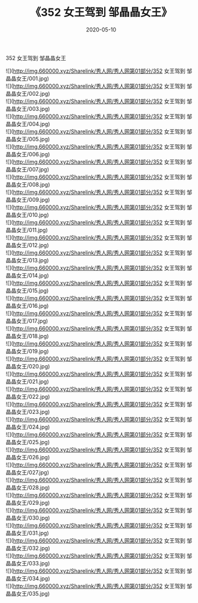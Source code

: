 ﻿---
layout: post
title:  《352 女王驾到 邹晶晶女王》
date:   2020-05-10
img: http://img.660000.xyz/Sharelink/秀人网/秀人网第01部分/352 女王驾到 邹晶晶女王/000.jpg
categories: [美女, 清纯, 唯美]
---

352 女王驾到 邹晶晶女王

  ![](http://img.660000.xyz/Sharelink/秀人网/秀人网第01部分/352 女王驾到 邹晶晶女王/001.jpg) <br> ![](http://img.660000.xyz/Sharelink/秀人网/秀人网第01部分/352 女王驾到 邹晶晶女王/002.jpg) <br> ![](http://img.660000.xyz/Sharelink/秀人网/秀人网第01部分/352 女王驾到 邹晶晶女王/003.jpg) <br> ![](http://img.660000.xyz/Sharelink/秀人网/秀人网第01部分/352 女王驾到 邹晶晶女王/004.jpg) <br> ![](http://img.660000.xyz/Sharelink/秀人网/秀人网第01部分/352 女王驾到 邹晶晶女王/005.jpg) <br> ![](http://img.660000.xyz/Sharelink/秀人网/秀人网第01部分/352 女王驾到 邹晶晶女王/006.jpg) <br> ![](http://img.660000.xyz/Sharelink/秀人网/秀人网第01部分/352 女王驾到 邹晶晶女王/007.jpg) <br> ![](http://img.660000.xyz/Sharelink/秀人网/秀人网第01部分/352 女王驾到 邹晶晶女王/008.jpg) <br> ![](http://img.660000.xyz/Sharelink/秀人网/秀人网第01部分/352 女王驾到 邹晶晶女王/009.jpg) <br> ![](http://img.660000.xyz/Sharelink/秀人网/秀人网第01部分/352 女王驾到 邹晶晶女王/010.jpg) <br> ![](http://img.660000.xyz/Sharelink/秀人网/秀人网第01部分/352 女王驾到 邹晶晶女王/011.jpg) <br> ![](http://img.660000.xyz/Sharelink/秀人网/秀人网第01部分/352 女王驾到 邹晶晶女王/012.jpg) <br> ![](http://img.660000.xyz/Sharelink/秀人网/秀人网第01部分/352 女王驾到 邹晶晶女王/013.jpg) <br> ![](http://img.660000.xyz/Sharelink/秀人网/秀人网第01部分/352 女王驾到 邹晶晶女王/014.jpg) <br> ![](http://img.660000.xyz/Sharelink/秀人网/秀人网第01部分/352 女王驾到 邹晶晶女王/015.jpg) <br> ![](http://img.660000.xyz/Sharelink/秀人网/秀人网第01部分/352 女王驾到 邹晶晶女王/016.jpg) <br> ![](http://img.660000.xyz/Sharelink/秀人网/秀人网第01部分/352 女王驾到 邹晶晶女王/017.jpg) <br> ![](http://img.660000.xyz/Sharelink/秀人网/秀人网第01部分/352 女王驾到 邹晶晶女王/018.jpg) <br> ![](http://img.660000.xyz/Sharelink/秀人网/秀人网第01部分/352 女王驾到 邹晶晶女王/019.jpg) <br> ![](http://img.660000.xyz/Sharelink/秀人网/秀人网第01部分/352 女王驾到 邹晶晶女王/020.jpg) <br> ![](http://img.660000.xyz/Sharelink/秀人网/秀人网第01部分/352 女王驾到 邹晶晶女王/021.jpg) <br> ![](http://img.660000.xyz/Sharelink/秀人网/秀人网第01部分/352 女王驾到 邹晶晶女王/022.jpg) <br> ![](http://img.660000.xyz/Sharelink/秀人网/秀人网第01部分/352 女王驾到 邹晶晶女王/023.jpg) <br> ![](http://img.660000.xyz/Sharelink/秀人网/秀人网第01部分/352 女王驾到 邹晶晶女王/024.jpg) <br> ![](http://img.660000.xyz/Sharelink/秀人网/秀人网第01部分/352 女王驾到 邹晶晶女王/025.jpg) <br> ![](http://img.660000.xyz/Sharelink/秀人网/秀人网第01部分/352 女王驾到 邹晶晶女王/026.jpg) <br> ![](http://img.660000.xyz/Sharelink/秀人网/秀人网第01部分/352 女王驾到 邹晶晶女王/027.jpg) <br> ![](http://img.660000.xyz/Sharelink/秀人网/秀人网第01部分/352 女王驾到 邹晶晶女王/028.jpg) <br> ![](http://img.660000.xyz/Sharelink/秀人网/秀人网第01部分/352 女王驾到 邹晶晶女王/029.jpg) <br> ![](http://img.660000.xyz/Sharelink/秀人网/秀人网第01部分/352 女王驾到 邹晶晶女王/030.jpg) <br> ![](http://img.660000.xyz/Sharelink/秀人网/秀人网第01部分/352 女王驾到 邹晶晶女王/031.jpg) <br> ![](http://img.660000.xyz/Sharelink/秀人网/秀人网第01部分/352 女王驾到 邹晶晶女王/032.jpg) <br> ![](http://img.660000.xyz/Sharelink/秀人网/秀人网第01部分/352 女王驾到 邹晶晶女王/033.jpg) <br> ![](http://img.660000.xyz/Sharelink/秀人网/秀人网第01部分/352 女王驾到 邹晶晶女王/034.jpg) <br> ![](http://img.660000.xyz/Sharelink/秀人网/秀人网第01部分/352 女王驾到 邹晶晶女王/035.jpg) <br>
